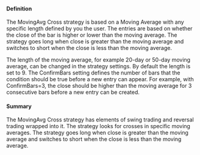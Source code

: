 #### Definition

The MovingAvg Cross strategy is based on a Moving Average with any specific length defined by you the user. The entries are based on whether the close of the bar is higher or lower than the moving average. The strategy goes long when close is greater than the moving average and switches to short when the close is less than the moving average. 

The length of the moving average, for example 20-day or 50-day moving average, can be changed in the strategy settings. By default the length is set to 9. The ConfirmBars setting defines the number of bars that the condition should be true before a new entry can appear. For example, with ConfirmBars=3, the close should be higher than the moving average for 3 consecutive bars before a new entry can be created.

#### Summary

The MovingAvg Cross strategy has elements of swing trading and reversal trading wrapped into it. The strategy looks for crosses in specific moving averages. The strategy goes long when close is greater than the moving average and switches to short when the close is less than the moving average.